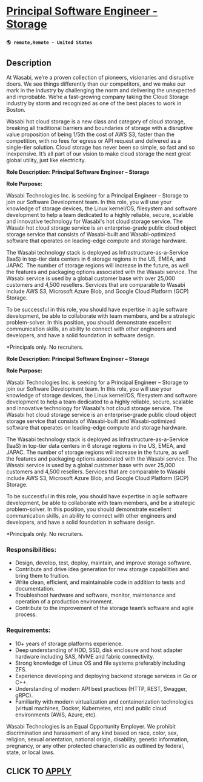 # [Principal Software Engineer - Storage](https://www.remotewlb.com/apply/principal-software-engineer-storage)  
###  
#### `🌎 remote,Remote - United States`  

## Description

At Wasabi, we’re a proven collection of pioneers, visionaries and disruptive doers. We see things differently than our competitors, and we make our mark in the industry by challenging the norm and delivering the unexpected and improbable. We’re a fast-growing company taking the Cloud Storage industry by storm and recognized as one of the best places to work in Boston.

Wasabi hot cloud storage is a new class and category of cloud storage, breaking all traditional barriers and boundaries of storage with a disruptive value proposition of being 1/5th the cost of AWS S3, faster than the competition, with no fees for egress or API request and delivered as a single-tier solution. Cloud storage has never been so simple, so fast and so inexpensive. It’s all part of our vision to make cloud storage the next great global utility, just like electricity.

  

 **Role Description: Principal Software Engineer – Storage**

  

 **Role Purpose:**

Wasabi Technologies Inc. is seeking for a Principal Engineer – Storage to join our Software Development team. In this role, you will use your knowledge of storage devices, the Linux kernel/OS, filesystem and software development to help a team dedicated to a highly reliable, secure, scalable and innovative technology for Wasabi's hot cloud storage service. The Wasabi hot cloud storage service is an enterprise-grade public cloud object storage service that consists of Wasabi-built and Wasabi-optimized software that operates on leading-edge compute and storage hardware.

The Wasabi technology stack is deployed as Infrastructure-as-a-Service (IaaS) in top-tier data centers in 6 storage regions in the US, EMEA, and JAPAC. The number of storage regions will increase in the future, as well the features and packaging options associated with the Wasabi service. The Wasabi service is used by a global customer base with over 25,000 customers and 4,500 resellers. Services that are comparable to Wasabi include AWS S3, Microsoft Azure Blob, and Google Cloud Platform (GCP) Storage.

To be successful in this role, you should have expertise in agile software development, be able to collaborate with team members, and be a strategic problem-solver. In this position, you should demonstrate excellent communication skills, an ability to connect with other engineers and developers, and have a solid foundation in software design.

  

*Principals only. No recruiters.

  

 **Role Description: Principal Software Engineer – Storage**

  

 **Role Purpose:**

Wasabi Technologies Inc. is seeking for a Principal Engineer – Storage to join our Software Development team. In this role, you will use your knowledge of storage devices, the Linux kernel/OS, filesystem and software development to help a team dedicated to a highly reliable, secure, scalable and innovative technology for Wasabi's hot cloud storage service. The Wasabi hot cloud storage service is an enterprise-grade public cloud object storage service that consists of Wasabi-built and Wasabi-optimized software that operates on leading-edge compute and storage hardware.

The Wasabi technology stack is deployed as Infrastructure-as-a-Service (IaaS) in top-tier data centers in 6 storage regions in the US, EMEA, and JAPAC. The number of storage regions will increase in the future, as well the features and packaging options associated with the Wasabi service. The Wasabi service is used by a global customer base with over 25,000 customers and 4,500 resellers. Services that are comparable to Wasabi include AWS S3, Microsoft Azure Blob, and Google Cloud Platform (GCP) Storage.

To be successful in this role, you should have expertise in agile software development, be able to collaborate with team members, and be a strategic problem-solver. In this position, you should demonstrate excellent communication skills, an ability to connect with other engineers and developers, and have a solid foundation in software design.

  

*Principals only. No recruiters.

  

### Responsibilities:

* Design, develop, test, deploy, maintain, and improve storage software.
* Contribute and drive idea generation for new storage capabilities and bring them to fruition.
* Write clean, efficient, and maintainable code in addition to tests and documentation.
* Troubleshoot hardware and software, monitor, maintenance and operation of a production environment.
* Contribute to the improvement of the storage team’s software and agile process.

  

### Requirements:

* 10+ years of storage platforms experience.
* Deep understanding of HDD, SSD, disk enclosure and host adapter hardware including SAS, NVME and fabric connectivity.
* Strong knowledge of Linux OS and file systems preferably including ZFS.
* Experience developing and deploying backend storage services in Go or C++.
* Understanding of modern API best practices (HTTP, REST, Swagger, gRPC).
* Familiarity with modern virtualization and containerization technologies (virtual machines, Docker, Kubernetes, etc) and public cloud environments (AWS, Azure, etc).

  

Wasabi Technologies is an Equal Opportunity Employer. We prohibit discrimination and harassment of any kind based on race, color, sex, religion, sexual orientation, national origin, disability, genetic information, pregnancy, or any other protected characteristic as outlined by federal, state, or local laws.

  
## CLICK TO [APPLY](https://www.remotewlb.com/apply/principal-software-engineer-storage)

